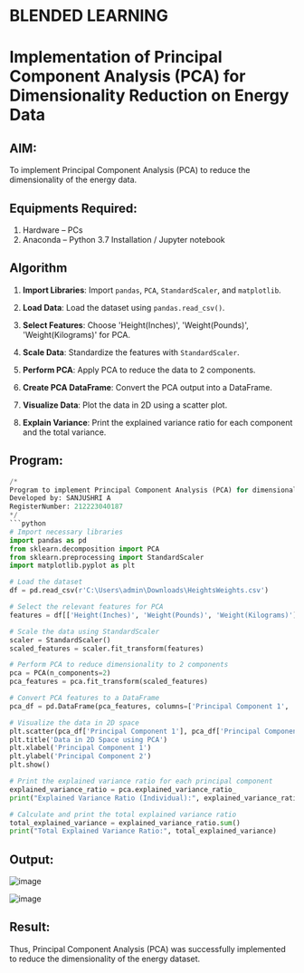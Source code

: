 # BLENDED LEARNING
# Implementation of Principal Component Analysis (PCA) for Dimensionality Reduction on Energy Data

## AIM:
To implement Principal Component Analysis (PCA) to reduce the dimensionality of the energy data.

## Equipments Required:
1. Hardware – PCs
2. Anaconda – Python 3.7 Installation / Jupyter notebook

## Algorithm
1. **Import Libraries**: Import `pandas`, `PCA`, `StandardScaler`, and `matplotlib`.

2. **Load Data**: Load the dataset using `pandas.read_csv()`.

3. **Select Features**: Choose 'Height(Inches)', 'Weight(Pounds)', 'Weight(Kilograms)' for PCA.

4. **Scale Data**: Standardize the features with `StandardScaler`.

5. **Perform PCA**: Apply PCA to reduce the data to 2 components.

6. **Create PCA DataFrame**: Convert the PCA output into a DataFrame.

7. **Visualize Data**: Plot the data in 2D using a scatter plot.

8. **Explain Variance**: Print the explained variance ratio for each component and the total variance.

 

## Program:
```python
/*
Program to implement Principal Component Analysis (PCA) for dimensionality reduction on the energy data.
Developed by: SANJUSHRI A
RegisterNumber: 212223040187
*/
```python
# Import necessary libraries  
import pandas as pd  
from sklearn.decomposition import PCA  
from sklearn.preprocessing import StandardScaler  
import matplotlib.pyplot as plt  

# Load the dataset  
df = pd.read_csv(r'C:\Users\admin\Downloads\HeightsWeights.csv')  

# Select the relevant features for PCA  
features = df[['Height(Inches)', 'Weight(Pounds)', 'Weight(Kilograms)']]  

# Scale the data using StandardScaler  
scaler = StandardScaler()  
scaled_features = scaler.fit_transform(features)  

# Perform PCA to reduce dimensionality to 2 components  
pca = PCA(n_components=2)  
pca_features = pca.fit_transform(scaled_features)  

# Convert PCA features to a DataFrame  
pca_df = pd.DataFrame(pca_features, columns=['Principal Component 1', 'Principal Component 2'])  

# Visualize the data in 2D space  
plt.scatter(pca_df['Principal Component 1'], pca_df['Principal Component 2'])  
plt.title('Data in 2D Space using PCA')  
plt.xlabel('Principal Component 1')  
plt.ylabel('Principal Component 2')  
plt.show()  

# Print the explained variance ratio for each principal component  
explained_variance_ratio = pca.explained_variance_ratio_
print("Explained Variance Ratio (Individual):", explained_variance_ratio)

# Calculate and print the total explained variance ratio  
total_explained_variance = explained_variance_ratio.sum()
print("Total Explained Variance Ratio:", total_explained_variance)
```

## Output:
![image](https://github.com/user-attachments/assets/73f8ca76-ea2e-43d3-84e0-14ec0167327c)

![image](https://github.com/user-attachments/assets/be9b475e-20a4-4e8e-a542-bb855a710bb0)




## Result:
Thus, Principal Component Analysis (PCA) was successfully implemented to reduce the dimensionality of the energy dataset.
